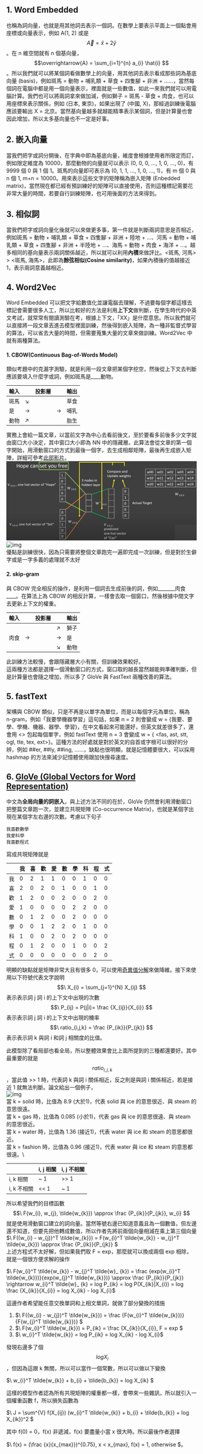 ## 1. Word Embedded
也稱為詞向量，也就是用其他詞去表示一個詞。在數學上要表示平面上一個點會用座標或向量表示，例如 A(1, 2) 或是 $$\overrightarrow{A} = \hat{x} + 2\hat{y}$$。在 n 維空間就有 n 個基向量， $$\overrightarrow{A} = \sum_{i=1}^{n} a_{i} \hat{i} $$ 。所以我們就可以將某個詞看做數學上的向量，用其他詞去表示看成那些詞為基底向量 (basis)，例如斑馬 = 動物 + 哺乳類 + 草食 + 四隻腳 + 非洲 + ......，當然每個詞在電腦中都是用一個向量表示，裡面就是一些數值，如此一來我們就可以用電腦計算。我們也可以將兩詞拿來做加減，例如獅子 = 斑馬 - 草食 + 肉食，也可以用座標來表示關係，例如 (日本, 東京)，如果出現了 (中國, X)，那經過訓練後電腦應該要輸出 X = 北京。當然基向量越多就越能精準表示某個詞，但是計算量也會因此增加，所以太多基向量也不一定是好事。

## 2. 嵌入向量
當我們把字或詞分開後，在字典中即為基底向量，維度會根據使用者所限定而訂，例如限定維度為 10000，那麼動物的向量就可以表示 (0, 0, 0, ..., 1, 0, ..., 0)，有 9999 個 0 與 1 個 1。斑馬的向量即可表示為 (0, 1, 1, ..., 1, 0, ..., 1)，有 m 個 0 與 n 個 1, m+n = 10000。用來表示這些文字的矩陣稱為嵌入矩陣 (Enbedded matrix)，當然現在都已經有預訓練好的矩陣可以直接使用，否則這種標記需要花非常大量的時間，若要自行訓練矩陣，也可用後面的方法來得到。

## 3. 相似詞
當我們把字或詞向量化後就可以來做更多事，第一件就是判斷兩詞意思是否相近，例如斑馬 = 動物 + 哺乳類 + 草食 + 四隻腳 + 非洲 + 陸地 + ...、河馬 = 動物 + 哺乳類 + 草食 + 四隻腳 + 非洲 + 半陸地 + ...、海馬 = 動物 + 肉食 + 海洋 + ...。越多相同的基向量表示兩詞關係越近，所以就可以利用**內積**來做評比。<斑馬, 河馬> > <斑馬, 海馬>，此即為**餘弦相似(Cosine similarity)**，如果內積後的值越接近 1，表示兩詞意義越相近。

## 4. Word2Vec
Word Embedded 可以把文字給數值化並讓電腦去理解，不過要每個字都這樣去標記會需要很多人工，所以比較好的方法是利用**上下文**做判斷，在學生時代的中英文考試，就常常有閱讀測驗在考，根據上下文，「XX」是什麼意思。所以我們就可以直接將一段文章丟進去模型裡面訓練，然後得到嵌入矩陣，為一種非監督式學習的算法，可以省去大量的時間，但需要蒐集大量的文章來做訓練。Word2Vec 中就有兩種算法。

#### 1. CBOW(Continuous Bag-of-Words Model)
類似考題中的克漏字測驗，就是利用一段文章把某個字挖空，然後從上下文去判斷應該要填入什麼字或詞，例如斑馬是____動物。

| 輸入 |  | 投影層 |  | 輸出 | 
| :--- | :--- | :--- | :--- | :--- |
| 斑馬 | ↘ |  |  | 草食 |
| 是   | -> |  | -> | 哺乳 |
| 動物 | ↗ |  |  | 胎生 |

實務上會給一篇文章，以當前文字為中心去看前後文，至於要看多前後多少文字就由窗口大小決定，其中窗口大小即為 NN 中的隱藏層。此算法會從文章的第一個字開始，用滑動窗口的方式到最後一個字，去生成相鄰矩陣，最後再生成嵌入矩陣，詳細可參考[此部影片](https://www.youtube.com/watch?v=UqRCEmrv1gQ)。
![img](https://github.com/JrPhy/MachineLearning/blob/master/LLM/pic/CBOW.jpg)
![img](https://mccormickml.com/assets/word2vec/training_data.png)\
優點是訓練很快，因為只需要將整個文章跑完一遍即完成一次訓練，但是對於生僻字或是一字多義的處理就不太好

#### 2. skip-gram
與 CBOW 完全相反的操作，是利用一個詞去生成前後的詞，例如_______肉食____。在算法上為 CBOW 的相反計算，一樣會去取一個窗口，然後根據中間文字去更新上下文的權重。

| 輸入 |  | 投影層 |  | 輸出 | 
| :--- | :--- | :--- | :--- | :--- |
|      |  |  | ↗ | 獅子 |
| 肉食 | -> |  | -> | 是 |
|      |  |  | ↘ | 動物 |

此訓練方法較慢，會跟隱藏層大小有關，但訓練效果較好。\
這兩種方法都是選擇一個滑動窗口的方式，窗口取的越長當然越能夠準確判斷，但是計算量也會隨之增加，所以多了 GloVe 與 FastText 兩種改善的算法。

## 5. fastText
架構與 CBOW 類似，只是不再是以單字為單位，而是以每個字元為單位，稱為 n-gram，例如「我要學機器學習」這句話，如果 n = 2 則會變成 w = {我要、要學、學機、機器、器學、學習}，在中文看起來可能還好，但英文就差很多了，還會用 <> 包起每個單字，例如 fastText 使用 n = 3 會變成 w = { <fas, ast, stt, ogl, tte, tex, ext>}。這種方法的好處就是對於英文的自首或字根可以很好的分辨，例如 ##er, ##ly, ##ing, ......，缺點也很明顯，就是記憶體要很大，可以採用 hashmap 的方法來減少記憶體使用跟加快搜尋速度。

## 6. [GloVe (Global Vectors for Word Representation)](https://www.acwing.com/blog/content/58975/)
中文為**全局向量的詞嵌入**，與上述方法不同的在於，GloVe 仍然會利用滑動窗口把整篇文章跑一次，並建立共現矩陣 (Co-occurrence Matrix)，也就是某個字出現在某個字左右邊的次數。考慮以下句子
```
我喜歡數學
我愛科學
我喜歡程式
```
寫成共現矩陣就是

|    | 我 | 喜 | 歡 | 愛 | 數 | 學 | 科 | 程 | 式 |
| :--- | :--- | :--- | :--- | :--- | :--- | :--- | :--- | :--- | :--- |
| 我 | 0 | 2 | 1 | 1 | 0 | 0 | 1 | 0 | 0 |
| 喜 | 2 | 0 | 2 | 0 | 1 | 0 | 0 | 1 | 0 |
| 歡 | 1 | 2 | 0 | 0 | 2 | 0 | 0 | 2 | 0 |
| 愛 | 1 | 0 | 0 | 0 | 0 | 2 | 2 | 0 | 0 |
| 數 | 0 | 1 | 2 | 0 | 0 | 2 | 0 | 0 | 0 |
| 學 | 0 | 0 | 1 | 2 | 2 | 0 | 1 | 0 | 0 |
| 科 | 1 | 0 | 0 | 2 | 0 | 2 | 0 | 0 | 0 |
| 程 | 0 | 1 | 2 | 0 | 0 | 1 | 0 | 0 | 2 |
| 式 | 0 | 0 | 0 | 0 | 0 | 0 | 0 | 2 | 0 |

明顯的缺點就是矩陣非常大且有很多 0，可以使用[奇異值分解](https://github.com/JrPhy/numerical/blob/master/Matrix/SVD_and_Psudo-inverse.md)來做降維。接下來使用以下符號代表文字說明\
$$\ X_{i} = \sum_{j=1}^{N} X_{ij} $$ 表示表示詞 j 詞 i 的上下文中出現的次數\
$$\ P_{ij} = P(j|i)= \frac {X_{ij}}{X_{i}} $$ 表示表示詞 j 詞 i 的上下文中出現的機率\
$$\ ratio_{i,j,k} = \frac {P_{ik}}{P_{jk}} $$ 表示表示詞 k 與詞 i 和詞 j 相關度的比值。

此模型除了看局部也看全局，所以整體效果會比上面所提到的三種都還要好。其中最重要的就是 $$\ ratio_{i,j,k} $$ ，當此值 >> 1 時，代表詞 k 與詞 i 關係相近，反之則是與詞 i 關係相近，若是接近 1 就無法判斷。論文給出一個例子，\
![img](https://imgur.com/266iIzJ.jpg)\
當 k = solid 時，比值為 8.9 (大於1)，代表 solid 與 ice 的意思很近、與 steam 的意思很遠。\
當 k = gas 時，比值為 0.085 (小於1)，代表 gas 與 ice 的意思很遠、與 steam 的意思很近。\
當 k = water 時，比值為 1.36 (接近1)，代表 water 與 ice 和 steam 的意思都很近。\
當 k = fashion 時，比值為 0.96 (接近1)，代表 water 與 ice 和 steam 的意思都很遠。\

|    | i, j 相關 | i, j 不相關 |
| :--- | :--- | :--- |
| i, k 相關 | ~ 1 | >> 1 |
| i, k 不相關 | << 1 | ~ 1 |

所以希望我們的目標函數 $$\ F(w_{i}, w_{j}, \tilde{w_{k}}) \approx \frac {P_{ik}}{P_{jk}}, w_{i} $$ 就是使用滑動窗口建立的詞向量。當然等號右邊已知道意義且為一個數值，但左邊還不知道，但要先把他轉成數值，所以作者先將前兩個向量相減在乘上第三個向量\
$\ F((w_{i} - w_{j})^T \tilde{w_{k}}) = F(w_{i}^T \tilde{w_{k}} - w_{j}^T \tilde{w_{k}}) \approx \frac {P_{ik}}{P_{jk}} $\
上述方程式不太好解，但如果我們取 F = exp，那麼就可以換成兩個 exp 相除，就是一個很方便求解的操作

$\ F(w_{i}^T \tilde{w_{k}} - w_{j}^T \tilde{w}_ {k}) = \frac {exp(w_{i}^T \tilde{w_{k}})}{exp(w_{j}^T \tilde{w_{k}})} \approx \frac {P_{ik}}{P_{jk}} \rightarrow w_{i}^T 	\tilde{w}_ {k} = log P_{ik} = log P(X_{ik}|X_{i}) = log \frac {X_{ik}}{X_{i}} = log X_{ik} - log X_{i}$

這邊作者希望能任意交換單詞和上相文單詞，就做了部分變換的措施
1. $\ F((w_{i} - w_{j})^T \tilde{w_{k}}) = \frac {F(w_{i}^T \tilde{w_{k}})}{F(w_{j}^T \tilde{w_{k}})} $
2. $\ F(w_{i}^T \tilde{w_{k}}) = P_{ik} = \frac {X_{ik}}{X_{i}}, F = exp $
3. $\ w_{i}^T \tilde{w_{k}} = log P_{ik} = log X_{ik} - log X_{i}$

發現右邊多了個 $$\ log X_{i} $$，但因為這跟 k 無關，所以可以當作一個常數，所以可以做以下變換

$\ w_{i}^T \tilde{w_{k}} + b_{i} + \tilde{b_{k}} = log X_{ik} $

這樣的模型作者認為所有共現矩陣的權重都一樣，會帶來一些雜訊，所以就引入一個權重函數 f，所以損失函數為

$\ J = \sum^{V} f(X_{ij}) (w_{i}^T \tilde{w_{k}} + b_{i} + \tilde{b_{k}} + log X_{ik})^2 $

其中 f(0) = 0，f(x) 非遞減，f(x) 要盡量小當 x 很大時。所以最後作者選擇 

$\ f(x) = (\frac {x}{x_{max}})^{0.75}, x < x_{max}, f(x) = 1, otherwise $。
